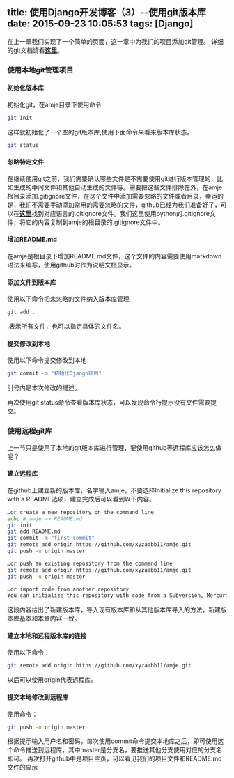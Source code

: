 title: 使用Django开发博客（3）--使用git版本库
date: 2015-09-23 10:05:53
tags: [Django]
---
在上一章我们实现了一个简单的页面，这一章中为我们的项目添加git管理。
详细的git文档请看[**这里**](https://git-scm.com/docs)。
<!--more-->
### **使用本地git管理项目**
#### **初始化版本库**
初始化git，在amje目录下使用命令
```bash
git init
```
这样就初始化了一个空的git版本库,使用下面命令来看来版本库状态。
```bash
git status
```
#### **忽略特定文件**
在继续使用git之前，我们需要确认哪些文件是不需要使用git进行版本管理的，比如生成的中间文件和其他自动生成的文件等。需要把这些文件排除在外，在amje根目录添加.gitignore文件，在这个文件中添加需要忽略的文件或者目录，幸运的是，我们不需要手动添加常用的需要忽略的文件，github已经为我们准备好了，可以在[**这里**](https://github.com/github/gitignore)找到对应语言的.gitignore文件。我们这里使用python的.gitignore文件，将它的内容复制到amje的根目录的.gitignore文件中。


#### **增加README.md**
在amje是根目录下增加README.md文件，这个文件的内容需要使用markdown语法来编写，使用github时作为说明文档显示。
#### **添加文件到版本库**
使用以下命令把未忽略的文件纳入版本库管理
```bash
git add .
```
.表示所有文件，也可以指定具体的文件名。
#### **提交修改到本地**
使用以下命令提交修改到本地
```bash
git commit -m "初始化Django项目"
```
引号内是本次修改的描述。

再次使用git status命令查看版本库状态，可以发现命令行提示没有文件需要提交。
### **使用远程git库**
上一节只是使用了本地的git版本库进行管理，要使用github等远程库应该怎么做呢？
#### **建立远程库**
在github上建立新的版本库，名字输入amje，不要选择Initialize this repository with a README选项，建立完成后可以看到以下内容。
```bash
…or create a new repository on the command line
echo # amje >> README.md
git init
git add README.md
git commit -m "first commit"
git remote add origin https://github.com/xyzaabb11/amje.git
git push -u origin master

…or push an existing repository from the command line
git remote add origin https://github.com/xyzaabb11/amje.git
git push -u origin master

…or import code from another repository
You can initialize this repository with code from a Subversion, Mercurial, or TFS project
```
这段内容给出了新建版本库，导入现有版本库和从其他版本库导入的方法，新建版本库基本和本章内容一致。
#### **建立本地和远程版本库的连接**
使用以下命令：
```bash
git remote add origin https://github.com/xyzaabb11/amje.git
```
以后可以使用origin代表远程库。
#### **提交本地修改到远程库**
使用命令：
```bash
git push -u origin master
```
根据提示输入用户名和密码，每次使用commit命令提交本地库之后，即可使用这个命令推送到远程库，其中master是分支名，要推送其他分支使用对应的分支名即可。
再次打开github中是项目主页，可以看见我们的项目文件和README.md文件的显示
